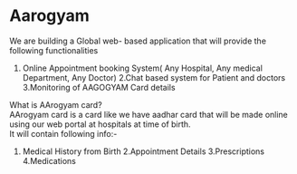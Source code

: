# Aarogyam
We are building a Global web- based application that will provide the following functionalities  
1. Online Appointment booking System( Any Hospital, Any medical Department, Any Doctor) 
2.Chat based system for Patient and doctors 
3.Monitoring of AAGOGYAM Card details  
    
What is AArogyam card?  
AArogyam card is a card like we have aadhar card that will be made online using our web portal at hospitals at time of birth.  
It will contain following info:- 
1. Medical History from Birth 
2.Appointment Details 
3.Prescriptions 
4.Medications
